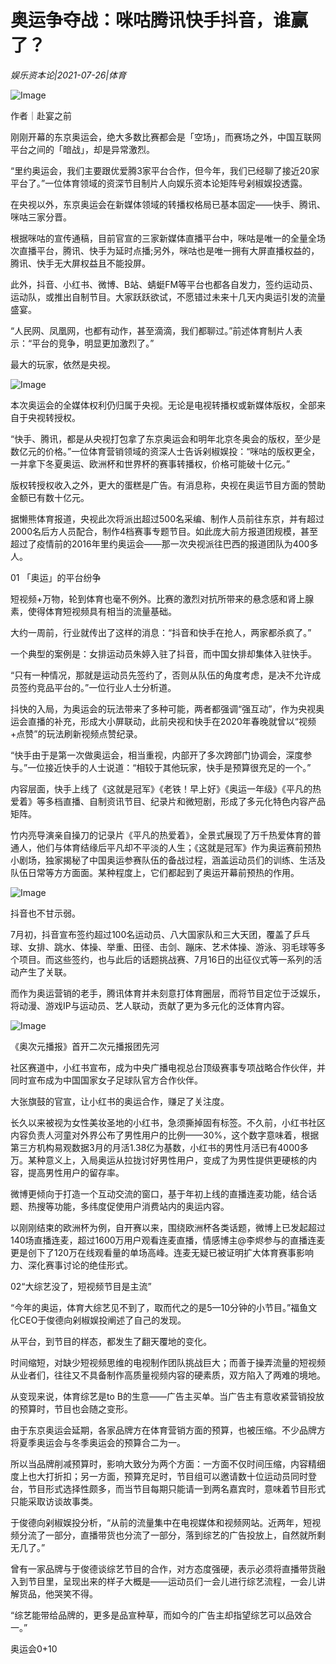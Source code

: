 # 奥运争夺战：咪咕腾讯快手抖音，谁赢了？

*娱乐资本论|2021-07-26|体育*

![Image](https://mmbiz.qpic.cn/mmbiz_jpg/jNZszpkibXxicA3owqHmw29sss2pFnb6n5c6IERiccMHt7VPcmr41p1UqDQzM8rgcC1rECTzkGxBffJuq4ZOmxIcA/640?wx_fmt=jpeg&tp=webp&wxfrom=5&wx_lazy=1&wx_co=1)

作者｜赴宴之前

刚刚开幕的东京奥运会，绝大多数比赛都会是「空场」，而赛场之外，中国互联网平台之间的「暗战」，却是异常激烈。

“里约奥运会，我们主要跟优爱腾3家平台合作，但今年，我们已经聊了接近20家平台了。”一位体育领域的资深节目制片人向娱乐资本论矩阵号剁椒娱投透露。

在央视以外，东京奥运会在新媒体领域的转播权格局已基本固定——快手、腾讯、咪咕三家分晋。

根据咪咕的宣传通稿，目前官宣的三家新媒体直播平台中，咪咕是唯一的全量全场次直播平台，腾讯、快手为延时点播;另外，咪咕也是唯一拥有大屏直播权益的，腾讯、快手无大屏权益且不能投屏。

此外，抖音、小红书、微博、B站、蜻蜓FM等平台也都各自发力，签约运动员、运动队，或推出自制节目。大家跃跃欲试，不愿错过未来十几天内奥运引发的流量盛宴。

“人民网、凤凰网，也都有动作，甚至滴滴，我们都聊过。”前述体育制片人表示：“平台的竞争，明显更加激烈了。”

最大的玩家，依然是央视。

![Image](https://mmbiz.qpic.cn/mmbiz_png/89KlkjcF9ian3smYI3AIHMIzib5oZaqLU56pXcdZw6OWd7dnqSiay5L2oQsm0wjeHtwzVlpkAkZkSGutzFNn1xFBQ/640?wx_fmt=png&tp=webp&wxfrom=5&wx_lazy=1&wx_co=1)

本次奥运会的全媒体权利仍归属于央视。无论是电视转播权或新媒体版权，全部来自于央视转授权。

“快手、腾讯，都是从央视打包拿了东京奥运会和明年北京冬奥会的版权，至少是数亿元的价格。”一位体育营销领域的资深人士告诉剁椒娱投：“咪咕的版权更全，一并拿下冬夏奥运、欧洲杯和世界杯的赛事转播权，价格可能破十亿元。”

版权转授权收入之外，更大的蛋糕是广告。有消息称，央视在奥运节目方面的赞助金额已有数十亿元。

据懒熊体育报道，央视此次将派出超过500名采编、制作人员前往东京，并有超过2000名后方人员配合，制作4档赛事专题节目。如此庞大前方报道团规模，甚至超过了疫情前的2016年里约奥运会——那一次央视派往巴西的报道团队为400多人。

01 「奥运」的平台纷争

短视频+万物，轮到体育也毫不例外。比赛的激烈对抗所带来的悬念感和肾上腺素，使得体育短视频具有相当的流量基础。

大约一周前，行业就传出了这样的消息：“抖音和快手在抢人，两家都杀疯了。”

一个典型的案例是：女排运动员朱婷入驻了抖音，而中国女排却集体入驻快手。

“只有一种情况，那就是运动员先签约了，否则从队伍的角度考虑，是决不允许成员签约竞品平台的。”一位行业人士分析道。

抖快的入局，为奥运会的玩法带来了多种可能，两者都强调“强互动”，作为央视奥运会直播的补充，形成大小屏联动，此前央视和快手在2020年春晚就曾以“视频+点赞”的玩法刷新视频点赞纪录。

“快手由于是第一次做奥运会，相当重视，内部开了多次跨部门协调会，深度参与。”一位接近快手的人士说道：“相较于其他玩家，快手是预算很充足的一个。”

内容层面，快手上线了《这就是冠军》《老铁！早上好》《奥运一年级》《平凡的热爱着》等多档直播、自制资讯节目、纪录片和微短剧，形成了多元化特色内容产品矩阵。

竹内亮导演亲自操刀的记录片《平凡的热爱着》，全景式展现了万千热爱体育的普通人，他们与体育结缘后平凡却不平淡的人生；《这就是冠军》作为奥运赛前预热小剧场，独家揭秘了中国奥运参赛队伍的备战过程，涵盖运动员们的训练、生活及队伍日常等方方面面。某种程度上，它们都起到了奥运开幕前预热的作用。

![Image](https://mmbiz.qpic.cn/mmbiz_png/89KlkjcF9ian3smYI3AIHMIzib5oZaqLU5zS3BNLu6oMLzLjEiaH5E2JWQWNG6GyMgrjfW82CBHkNnsibibp6ru5fuw/640?wx_fmt=png&tp=webp&wxfrom=5&wx_lazy=1&wx_co=1)

抖音也不甘示弱。

7月初，抖音宣布签约超过100名运动员、八大国家队和三大天团，覆盖了乒乓球、女排、跳水、体操、举重、田径、击剑、蹦床、艺术体操、游泳、羽毛球等多个项目。而这些签约，也与此后的话题挑战赛、7月16日的出征仪式等一系列的活动产生了关联。

而作为奥运营销的老手，腾讯体育并未刻意打体育圈层，而将节目定位于泛娱乐，将动漫、游戏IP与运动员、艺人联动，贡献了更为多元化的泛体育内容。

![Image](https://mmbiz.qpic.cn/mmbiz_png/89KlkjcF9ian3smYI3AIHMIzib5oZaqLU5sXrHkT6C8yccicibva7k1ZHMia3xIhvxicibic96ymAthRdwtLoHQTvHCNjA/640?wx_fmt=png&tp=webp&wxfrom=5&wx_lazy=1&wx_co=1)

《奥次元播报》首开二次元播报团先河

社区赛道中，小红书宣布，成为中央广播电视总台顶级赛事专项战略合作伙伴，并同时宣布成为中国国家女子足球队官方合作伙伴。

大张旗鼓的官宣，让小红书的奥运合作，赚足了关注度。

长久以来被视为女性美妆圣地的小红书，急须撕掉固有标签。不久前，小红书社区内容负责人河童对外界公布了男性用户的比例——30%，这个数字意味着，根据第三方机构易观数据3月的月活1.38亿为基数，小红书的男性月活已有4000多万。某种意义上，入局奥运从拉拢讨好男性用户，变成了为男性提供更硬核的内容，提高男性用户的留存率。

微博更倾向于打造一个互动交流的窗口，基于年初上线的直播连麦功能，结合话题、热搜等功能，多纬度促使用户消费站内的奥运内容。

以刚刚结束的欧洲杯为例，自开赛以来，围绕欧洲杯各类话题，微博上已发起超过140场直播连麦，超过1600万用户观看连麦直播，情感博主@李烬参与的直播连麦更是创下了120万在线观看量的单场高峰。连麦无疑已被证明扩大体育赛事影响力、深化赛事讨论的绝佳形式。

02“大综艺没了，短视频节目是主流”

“今年的奥运，体育大综艺见不到了，取而代之的是5—10分钟的小节目。”福鱼文化CEO于俊德向剁椒娱投阐述了自己的发现。

从平台，到节目的样态，都发生了翻天覆地的变化。

时间缩短，对缺少短视频思维的电视制作团队挑战巨大；而善于操弄流量的短视频从业者们，往往又不具备制作高质量视频内容的硬素质，双方陷入了两难的境地。

从变现来说，体育综艺是to B的生意——广告主买单。当广告主有意收紧营销投放的预算时，节目也会随之变形。

由于东京奥运会延期，各家品牌方在体育营销方面的预算，也被压缩。不少品牌方将夏季奥运会与冬季奥运会的预算合二为一。

所以当品牌削减预算时，影响大致分为两个方面：一方面不仅时间压缩，内容精细度上也大打折扣；另一方面，预算充足时，节目组可以邀请数十位运动员同时登台，节目形式选择性颇多，而当节目每期只能请一到两名嘉宾时，意味着节目形式只能采取访谈故事类。

于俊德向剁椒娱投分析，“从前的流量集中在电视媒体和视频网站。近两年，短视频分流了一部分，直播带货也分流了一部分，落到综艺的广告投放上，自然就所剩无几了。”

曾有一家品牌与于俊德谈综艺节目的合作，对方态度强硬，表示必须将直播带货融入到节目里，呈现出来的样子大概是——运动员们一会儿进行综艺流程，一会儿讲解货品，他哭笑不得。

“综艺能带给品牌的，更多是品宣种草，而如今的广告主却指望综艺可以品效合一。”

奥运会0+10

